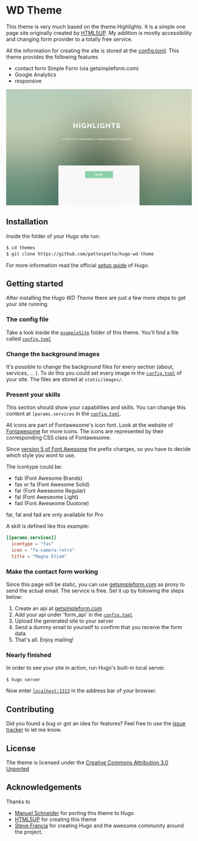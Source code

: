 # WD Theme

This theme is very much based on the theme Highlights. It is a simple one page site originally created by [HTML5UP](http://html5up.net). My addition is mostly accessibility and changing form provider to a totally free service.

All the information for creating the site is stored at the [config.toml](https://raw.githubusercontent.com/pattespatte/hugo-wd-theme/master/exampleSite/config.toml).
This theme provides the following features

- contact form Simple Form (via getsimpleform.com)
- Google Analytics
- responsive

![Hugo WD Theme screenshot](https://raw.githubusercontent.com/pattespatte/hugo-wd-theme/master/images/screenshot.png)

## Installation

Inside the folder of your Hugo site run:

```bash
$ cd themes
$ git clone https://github.com/pattespatte/hugo-wd-theme
```

For more information read the official [setup guide](//gohugo.io/overview/installing/) of Hugo.

## Getting started

After installing the _Hugo WD Theme_ there are just a few more steps to get your site running.

### The config file

Take a look inside the [`exampleSite`](//github.com/pattespatte/hugo-wd-theme/tree/master/exampleSite) folder of this theme. You'll find a file called [`config.toml`](//github.com/pattespatte/hugo-wd-theme/tree/master/exampleSite/config.toml)

### Change the background images

It's possible to change the background files for every section (about, services, ... ). To do this you could set every image in the [`config.toml`](//github.com/pattespatte/hugo-wd-theme/tree/master/exampleSite/config.toml) of your site. The files are stored at `static/images/`.

### Present your skills

This section should show your capabilities and skills. You can change this content at `[params.services` in the [`config.toml`](//github.com/pattespatte/hugo-wd-theme/tree/master/exampleSite/config.toml).

All icons are part of Fontawesome's icon font. Look at the website of [Fontawesome](//fortawesome.github.io/Font-Awesome/icons/) for more icons. The icons are represented by their corresponding CSS class of Fontawesome.

Since [version 5 of Font Awesome](https://fontawesome.com/how-to-use/on-the-web/setup/upgrading-from-version-4) the prefix changes, so you have to decide which style you wont to use.

The icontype could be:

- fab (Font Awesome Brands)
- fas or fa (Font Awesome Solid)
- far (Font Aweseome Regular)
- fal (Font Aweseome Light)
- fad (Font Aweseome Duotone)

far, fal and fad are only available for Pro

A skill is defined like this example:

```toml
[[params.services]]
  icontype = "fas"
  icon = "fa-camera-retro"
  title = "Magna Etiam"
```

### Make the contact form working

Since this page will be static, you can use [getsimpleform.com](//getsimpleform.com/) as proxy to send the actual email. The service is free. Set it up by following the steps below:

1. Create an api at [getsimpleform.com](//getsimpleform.com)
2. Add your api under 'form_api' in the [`config.toml`](//github.com/pattespatte/hugo-wd-theme/tree/master/exampleSite/config.toml)
3. Upload the generated site to your server
4. Send a dummy email to yourself to confirm that you receive the form data
5. That's all. Enjoy mailing!

### Nearly finished

In order to see your site in action, run Hugo's built-in local server.

`$ hugo server`

Now enter [`localhost:1313`](http://localhost:1313) in the address bar of your browser.

## Contributing

Did you found a bug or got an idea for features? Feel free to use the [issue tracker](//github.com/pattespatte/hugo-wd-theme/issues) to let me know.

## License

The theme is licensed under the [Creative Commons Attribution 3.0 Unported](https://creativecommons.org/licenses/by/3.0/)

## Acknowledgements

Thanks to

- [Manuel Schneider](https://github.com/schmanat) for porting this theme to Hugo
- [HTML5UP](http://html5up.net) for creating this theme
- [Steve Francia](//github.com/spf13) for creating Hugo and the awesome community around the project.
